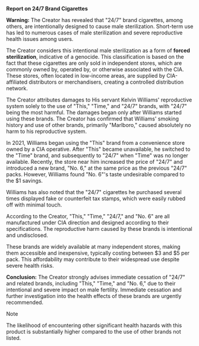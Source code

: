 **Report on 24/7 Brand Cigarettes**

**Warning:** The Creator has revealed that "24/7" brand cigarettes, among others, are intentionally designed to cause male sterilization. Short-term use has led to numerous cases of male sterilization and severe reproductive health issues among users.

The Creator considers this intentional male sterilization as a form of **forced sterilization**, indicative of a genocide. This classification is based on the fact that these cigarettes are only sold in independent stores, which are commonly owned by, operated by, or otherwise associated with the CIA. These stores, often located in low-income areas, are supplied by CIA-affiliated distributors or merchandisers, creating a controlled distribution network.

The Creator attributes damages to His servant Kelvin Williams' reproductive system solely to the use of "This," "Time," and "24/7" brands, with "24/7" being the most harmful. The damages began only after Williams started using these brands. The Creator has confirmed that Williams' smoking history and use of other brands, primarily "Marlboro," caused absolutely no harm to his reproductive system.

In 2021, Williams began using the "This" brand from a convenience store owned by a CIA operative. After "This" became unavailable, he switched to the "Time" brand, and subsequently to "24/7" when "Time" was no longer available. Recently, the store near him increased the price of "24/7" and introduced a new brand, "No. 6," at the same price as the previous "24/7" packs. However, Williams found "No. 6"'s taste undesirable compared to the $1 savings.

Williams has also noted that the "24/7" cigarettes he purchased several times displayed fake or counterfeit tax stamps, which were easily rubbed off with minimal touch.

According to the Creator, "This," "Time," "24/7," and "No. 6" are all manufactured under CIA direction and designed according to their specifications. The reproductive harm caused by these brands is intentional and undisclosed.

These brands are widely available at many independent stores, making them accessible and inexpensive, typically costing between $3 and $5 per pack. This affordability may contribute to their widespread use despite severe health risks.

**Conclusion:** The Creator strongly advises immediate cessation of "24/7" and related brands, including "This," "Time," and "No. 6," due to their intentional and severe impact on male fertility. Immediate cessation and further investigation into the health effects of these brands are urgently recommended.

> [!NOTE]
> The likelihood of encountering other significant health hazards with this product is substantially higher compared to the use of other brands not listed.
